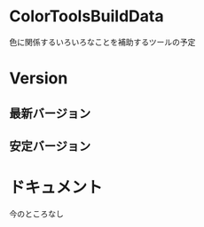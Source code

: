 # ColorToolsBuildData

色に関係するいろいろなことを補助するツールの予定

# Version
## 最新バージョン

## 安定バージョン

# ドキュメント
今のところなし

